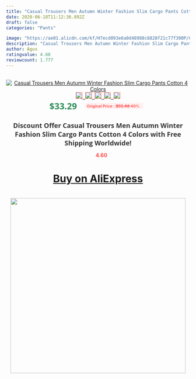 ```yaml
---
title: "Casual Trousers Men Autumn Winter Fashion Slim Cargo Pants Cotton 4 Colors"
date: 2020-06-18T11:12:36.892Z
draft: false
categories: "Pants"

image: "https://ae01.alicdn.com/kf/H7ecd093e6a0d48988c8828f21c77f300P/Casual-Trousers-Men-Autumn-Winter-Fashion-Slim-Cargo-Pants-Cotton-4-Colors.jpg"
description: "Casual Trousers Men Autumn Winter Fashion Slim Cargo Pants Cotton 4 Colors"
author: Agus
ratingvalue: 4.60
reviewcount: 1.777
---
```

<br>
<div style="text-align: center;">
<a href="https://s.click.aliexpress.com/e/_9fZVuD" target="_blank" rel="nofollow noopener noreferrer"><img alt="Casual Trousers Men Autumn Winter Fashion Slim Cargo Pants Cotton 4 Colors" class="magnifier-image" src="https://ae01.alicdn.com/kf/H7ecd093e6a0d48988c8828f21c77f300P/Casual-Trousers-Men-Autumn-Winter-Fashion-Slim-Cargo-Pants-Cotton-4-Colors.jpg_640x640.jpg">
<br>
<img style="border:1px solid salmon" src="https://ae01.alicdn.com/kf/H7ecd093e6a0d48988c8828f21c77f300P/Casual-Trousers-Men-Autumn-Winter-Fashion-Slim-Cargo-Pants-Cotton-4-Colors.jpg_120x120.jpg">&nbsp;&nbsp;<img style="border:1px solid salmon" src="https://ae01.alicdn.com/kf/Hf42259500a74447f98d00507fd9da5a10/Casual-Trousers-Men-Autumn-Winter-Fashion-Slim-Cargo-Pants-Cotton-4-Colors.jpg_120x120.jpg">&nbsp;&nbsp;<img style="border:1px solid salmon" src="https://ae01.alicdn.com/kf/H424745439eb9478fbfaa2e4a90b1db29H/Casual-Trousers-Men-Autumn-Winter-Fashion-Slim-Cargo-Pants-Cotton-4-Colors.jpg_120x120.jpg">&nbsp;&nbsp;<img style="border:1px solid salmon" src="https://ae01.alicdn.com/kf/Hc78c2ace11794a6e93ff5a980a66495av/Casual-Trousers-Men-Autumn-Winter-Fashion-Slim-Cargo-Pants-Cotton-4-Colors.jpg_120x120.jpg">&nbsp;&nbsp;<img style="border:1px solid salmon" src="https://ae01.alicdn.com/kf/H39f470c591e84d969a867326a19805293/Casual-Trousers-Men-Autumn-Winter-Fashion-Slim-Cargo-Pants-Cotton-4-Colors.jpg_120x120.jpg"></a></div><br0>
<div style="text-align: center;"><span style="background-color: white; border: 0px; box-sizing: border-box; color: seagreen; display: inline-block; font-family: &quot;open sans&quot; , &quot;arial&quot; , &quot;helvetica&quot; , sans-serif , &quot;heiti&quot;; font-size: 24px; font-stretch: inherit; font-weight: 700; line-height: inherit; margin: 0px 10px 0px 0px; padding: 0px; vertical-align: middle;">$33.29 </span>
<span style="background: rgb(255 , 241 , 241); border-radius: 3px; border: 0px; box-sizing: border-box; color: #ff4747; display: inline-block; font-family: inherit; font-size: 12px; font-stretch: inherit; font-style: inherit; font-variant: inherit; font-weight: 600; line-height: inherit; margin: 0px; padding: 2px 5px; transform: scale(0.9); vertical-align: middle;">Original Price : <b style="text-decoration: line-through;">$55.48 </b> 40%&nbsp;&nbsp;</span></div>
<h1 style="color: #333333; display: inline-block; font-family: &quot;open sans&quot; , &quot;arial&quot; , &quot;helvetica&quot; , sans-serif , &quot;heiti&quot;; font-size: 18px; font-stretch: inherit; font-weight: 700; text-align: center;">Discount Offer Casual Trousers Men Autumn Winter Fashion Slim Cargo Pants Cotton 4 Colors with Free Shipping Worldwide!</h1>
<div style="color: #ff4747; text-align: center;">
<img src="https://4.bp.blogspot.com/-M0ZcTcb-5uY/XleCXlxnR4I/AAAAAAAAAEc/OrjgMkXV1oMQFaCRZj5HQwOCBcu3w1FegCPcBGAYYCw/s1600/star.png" style="height: 15px;">&nbsp;<b>4.60</b></div>
<div class="button_cont" align="center"><a class="buynow_a" href="https://s.click.aliexpress.com/e/_9fZVuD" target="_blank" rel="nofollow noopener noreferrer"><H1>Buy on AliExpress</H1></a></div><br>
<div class="separator" style="clear: both; text-align: center;">
<img src="https://lh3.googleusercontent.com/-pTy5HemUv9M/XlePHvY0dAI/AAAAAAAAAE4/0nX5iRUoIWY8eMW9Dpxeirr157OZliDIgCLcBGAsYHQ/s1600/badge.gif" width="480">
</div>
